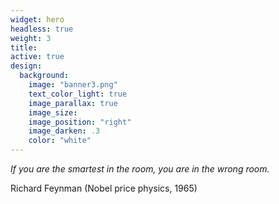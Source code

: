 ```yaml
---
widget: hero
headless: true
weight: 3
title: 
active: true
design:
  background:
    image: "banner3.png"
    text_color_light: true
    image_parallax: true
    image_size: 
    image_position: "right"
    image_darken: .3
    color: "white"
---
```



_If you are the smartest in the room, you are in the wrong room._

Richard Feynman (Nobel price physics, 1965)





